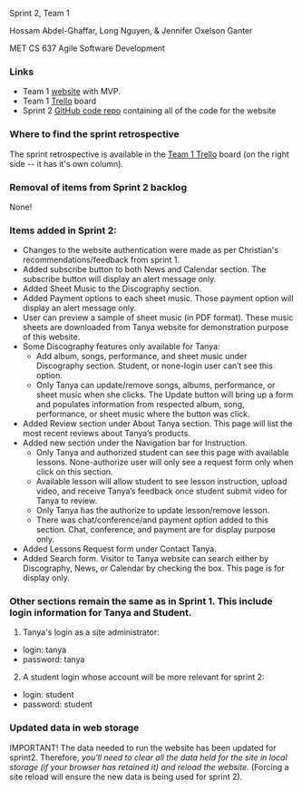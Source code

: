 Sprint 2, Team 1
 
Hossam Abdel-Ghaffar, Long Nguyen, & Jennifer Oxelson Ganter

MET CS 637 Agile Software Development

### Links
* Team 1 [website](http://www.cs634-hur-01.designaspractice.com/) with MVP.
* Team 1 [Trello](https://trello.com/b/CjFGS03b/cs634-group-1-team-1) board
* Sprint 2 [GitHub code repo](https://github.com/oxelson/CS634/tree/sprint2) containing all of the code for the website

### Where to find the sprint retrospective

The sprint retrospective is available in the [Team 1 Trello](https://trello.com/b/CjFGS03b/cs634-group-1-team-1) board (on the right side -- it has it's own column).

### Removal of items from Sprint 2 backlog

None!

### Items added in Sprint 2:

* Changes to the website authentication were made as per Christian's recommendations/feedback from sprint 1.
* Added subscribe button to both News and Calendar section. The subscribe button will display an alert message only. 
* Added Sheet Music to the Discography section. 
* Added Payment options to each sheet music. Those payment option will display an alert message only.
* User can preview a sample of sheet music (in PDF format). These music sheets are downloaded from Tanya website for demonstration purpose of this website.
* Some Discography features only available for Tanya:
  * Add album, songs, performance, and sheet music under Discography section. Student, or none-login user can’t see this option.
  * Only Tanya can update/remove songs, albums, performance, or sheet music when she clicks. The Update button will bring up a form and populates information from respected album, song, performance, or sheet music where the button was click. 
* Added Review section under About Tanya section. This page will list the most recent reviews about Tanya’s products. 
* Added new section under the Navigation bar for Instruction.
  * Only Tanya and authorized student can see this page with available lessons. None-authorize user will only see a request form only when click on this section.
  * Available lesson will allow student to see lesson instruction, upload video, and receive Tanya’s feedback once student submit video for Tanya to review.
  * Only Tanya has the authorize to update lesson/remove lesson.
  * There was chat/conference/and payment option added to this section. Chat, conference, and payment are for display purpose only.
* Added Lessons Request form under Contact Tanya.
* Added Search form. Visitor to Tanya website can search either by Discography, News, or Calendar by checking the box. This page is for display only.


### Other sections remain the same as in Sprint 1. This include login information for Tanya and Student.

1. Tanya's login as a site administrator:
  * login: tanya
  * password: tanya
  
2. A student login whose account will be more relevant for sprint 2:
  * login: student
  * password: student

### Updated data in web storage

IMPORTANT! The data needed to run the website has been updated for sprint2.  Therefore, _you'll need to clear all the data held for the site in local storage (if your browser has retained it) and reload the website_. (Forcing a site reload will ensure the new data is being used for sprint 2).

